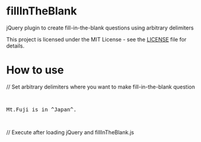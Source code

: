 # fillInTheBlank

jQuery plugin to create fill-in-the-blank questions using arbitrary delimiters

This project is licensed under the MIT License - see the [LICENSE](LICENSE) file for details.

# How to use

// Set arbitrary delimiters where you want to make fill-in-the-blank question

<pre>
   <p>Mt.Fuji is in ^Japan^.</p>
</pre>

// Execute after loading jQuery and fillInTheBlank.js

<pre>
<script>
$("pre").each(function() {
  $(this).fillInTheBlank({
    delimiter: "^", // Delimiter to use -- default "^"
    event: "change", // Event that triggers the check　--default "change"
    correct: function() {
      alert("Correct!"); // When event is occured and answer is collect..
    },
    wrong: function() {
      alert("Sorry, that's incorrect."); 
    }
  });
});
</script>
</pre>

